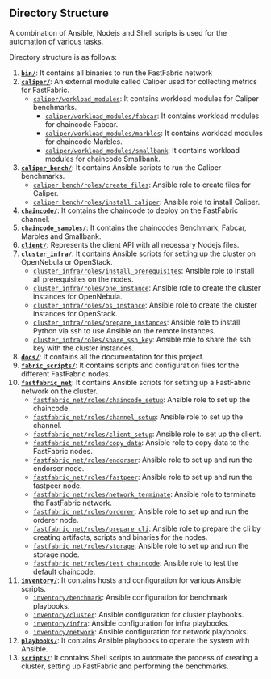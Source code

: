 Directory Structure
---------------

A combination of Ansible, Nodejs and Shell scripts is used for the automation of various tasks.

Directory structure is as follows:
1. **[`bin/`](../bin)**: It contains all binaries to run the FastFabric network
2. **[`caliper/`](../caliper)**: An external module called Caliper used for collecting metrics for FastFabric.
    * [`caliper/workload_modules`](../caliper/workload_modules): It contains workload modules for Caliper benchmarks.
        * [`caliper/workload_modules/fabcar`](../caliper/fabcar): It contains workload modules for chaincode Fabcar.
        * [`caliper/workload_modules/marbles`](../caliper/marbles): It contains workload modules for chaincode Marbles.
        * [`caliper/workload_modules/smallbank`](../caliper/smallbank): It contains workload modules for chaincode Smallbank.
3. **[`caliper_bench/`](../caliper_bench)**: It contains Ansible scripts to run the Caliper benchmarks.
    * [`caliper_bench/roles/create_files`](../caliper_bench/roles/create_files): Ansible role to create files for Caliper.
    * [`caliper_bench/roles/install_caliper`](../caliper_bench/roles/install_caliper): Ansible role to install Caliper.
4. **[`chaincode/`](../chaincode)**: It contains the chaincode to deploy on the FastFabric channel.
5. **[`chaincode_samples/`](../chaincode_samples)**: It contains the chaincodes Benchmark, Fabcar, Marbles and Smallbank.
6. **[`client/`](../client)**: Represents the client API with all necessary Nodejs files.
7. **[`cluster_infra/`](../cluster_infra)**: It contains Ansible scripts for setting up the cluster on OpenNebula or OpenStack.
    * [`cluster_infra/roles/install_prerequisites`](../cluster_infra/roles/install_prerequisites): Ansible role to install all prerequisites on the nodes.
    * [`cluster_infra/roles/one_instance`](../cluster_infra/roles/one_instance): Ansible role to create the cluster instances for OpenNebula.
    * [`cluster_infra/roles/os_instance`](../cluster_infra/roles/os_instance): Ansible role to create the cluster instances for OpenStack.
    * [`cluster_infra/roles/prepare_instances`](../cluster_infra/roles/prepare_instances): Ansible role to install Python via ssh to use Ansible on the remote instances.
    * [`cluster_infra/roles/share_ssh_key`](../cluster_infra/roles/share_ssh_key): Ansible role to share the ssh key with the cluster instances.
8. **[`docs/`](../docs)**: It contains all the documentation for this project.
9. **[`fabric_scripts/`](../fabric_scripts)**: It contains scripts and configuration files for the different FastFabric nodes.
10. **[`fastfabric_net`](../fastfabric_net)**: It contains Ansible scripts for setting up a FastFabric network on the cluster.
     * [`fastfabric_net/roles/chaincode_setup`](../fastfabric_net/roles/chaincode_setup): Ansible role to set up the chaincode.
     * [`fastfabric_net/roles/channel_setup`](../fastfabric_net/roles/channel_setup): Ansible role to set up the channel.
     * [`fastfabric_net/roles/client_setup`](../fastfabric_net/roles/client_setup): Ansible role to set up the client.
     * [`fastfabric_net/roles/copy_data`](../fastfabric_net/roles/copy_data): Ansible role to copy data to the FastFabric nodes.
     * [`fastfabric_net/roles/endorser`](../fastfabric_net/roles/endorser): Ansible role to set up and run the endorser node.
     * [`fastfabric_net/roles/fastpeer`](../fastfabric_net/roles/fastpeer): Ansible role to set up and run the fastpeer node.
     * [`fastfabric_net/roles/network_terminate`](../fastfabric_net/roles/network_terminate): Ansible role to terminate the FastFabric network.
     * [`fastfabric_net/roles/orderer`](../fastfabric_net/roles/orderer): Ansible role to set up and run the orderer node.
     * [`fastfabric_net/roles/prepare_cli`](../fastfabric_net/roles/prepare_cli): Ansible role to prepare the cli by creating artifacts, scripts and binaries for the nodes.
     * [`fastfabric_net/roles/storage`](../fastfabric_net/roles/storage): Ansible role to set up and run the storage node.
     * [`fastfabric_net/roles/test_chaincode`](../fastfabric_net/roles/test_chaincode): Ansible role to test the default chaincode.
11. **[`inventory/`](../inventory)**: It contains hosts and configuration for various Ansible scripts.
     * [`inventory/benchmark`](../inventory/benchmark): Ansible configuration for benchmark playbooks.
     * [`inventory/cluster`](../inventory/cluster): Ansible configuration for cluster playbooks.
     * [`inventory/infra`](../inventory/infra): Ansible configuration for infra playbooks.
     * [`inventory/network`](../inventory/network): Ansible configuration for network playbooks.
12. **[`playbooks/`](../playbooks)**: It contains Ansible playbooks to operate the system with Ansible.
13. **[`scripts/`](../scripts)**: It contains Shell scripts to automate the process of creating a cluster, setting up FastFabric and performing the benchmarks.


    
